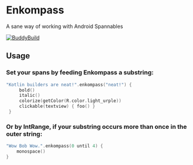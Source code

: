 # Enkompass
A sane way of working with Android Spannables

[![BuddyBuild](https://dashboard.buddybuild.com/api/statusImage?appID=5a76b835336d9f0001a00f1f&branch=master&build=latest)](https://dashboard.buddybuild.com/apps/5a76b835336d9f0001a00f1f/build/latest?branch=master)

## Usage

### Set your spans by feeding Enkompass a substring:
```kotlin
"Kotlin builders are neat!".enkompass("neat!") {
     bold()
     italic()
     colorize(getColor(R.color.light_urple))
     clickable(textview) { foo() }
 }
```

### Or by IntRange, if your substring occurs more than once in the outer string:
```kotlin
"Wow Bob Wow.".enkompass(0 until 4) {
    monospace()
}
```
